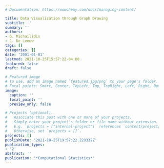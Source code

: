 ```yaml
---
# Documentation: https://wowchemy.com/docs/managing-content/

title: Data Visualization through Graph Drawing
subtitle: ''
summary: ''
authors:
- G. Michailidis
- J. De Leeuw
tags: []
categories: []
date: '2001-01-01'
lastmod: 2021-10-25T15:57:22-04:00
featured: false
draft: false

# Featured image
# To use, add an image named `featured.jpg/png` to your page's folder.
# Focal points: Smart, Center, TopLeft, Top, TopRight, Left, Right, BottomLeft, Bottom, BottomRight.
image:
  caption: ''
  focal_point: ''
  preview_only: false

# Projects (optional).
#   Associate this post with one or more of your projects.
#   Simply enter your project's folder or file name without extension.
#   E.g. `projects = ["internal-project"]` references `content/project/deep-learning/index.md`.
#   Otherwise, set `projects = []`.
projects: []
publishDate: '2021-10-25T19:57:22.228332Z'
publication_types:
- '2'
abstract: ''
publication: '*Computational Statistics*'
---
```

